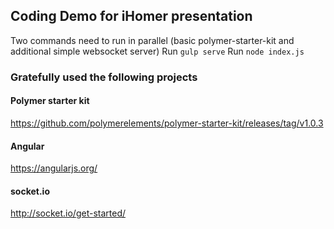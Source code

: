 ## Coding Demo for iHomer presentation

Two commands need to run in parallel (basic polymer-starter-kit and additional simple websocket server)
Run `gulp serve` 
Run `node index.js`


### Gratefully used the following projects

#### Polymer starter kit
https://github.com/polymerelements/polymer-starter-kit/releases/tag/v1.0.3

#### Angular
https://angularjs.org/

#### socket.io
http://socket.io/get-started/
